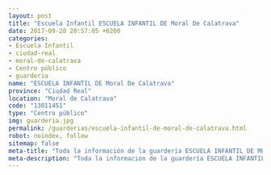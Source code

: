 ```yaml
---
layout: post
title: "Escuela Infantil ESCUELA INFANTIL DE Moral De Calatrava"
date: 2017-09-20 20:57:05 +0200
categories:
- Escuela Infantil
- ciudad-real
- moral-de-calatrava
- Centro público
- guarderia
name: "ESCUELA INFANTIL DE Moral De Calatrava"
province: "Ciudad Real"
location: "Moral de Calatrava"
code: "13011451"
type: "Centro público"
img: guarderia.jpg
permalink: /guarderias/escuela-infantil-de-moral-de-calatrava.html
robot: noindex, follow
sitemap: false
meta-title: "Toda la información de la guardería ESCUELA INFANTIL DE MORAL DE CALATRAVA"
meta-description: "Toda la información de la guardería ESCUELA INFANTIL DE MORAL DE CALATRAVA"
---
```

